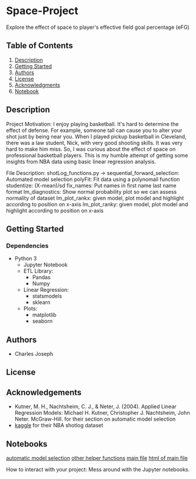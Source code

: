 # Space-Project
Explore the effect of space to player's effective field goal percentage (eFG)

## Table of Contents
1. [Description](#description)
2. [Getting Started](#getting-started)
3. [Authors](#authors)
4. [License](#license)
5. [Acknowledgments](#acknowledgements)
6. [Notebook](#notebook)

## Description
Project Motivation: I enjoy playing basketball. It's hard to determine the effect of defense. For example, someone tall can cause you to alter your shot just by being near you. When I played pickup basketball in Cleveland, there was a law student, Nick, with very good shooting skills. It was very hard to make him miss. So, I was curious about the effect of space on professional basketball players. This is my humble attempt of getting some insights from NBA data using basic linear regression analysis.

File Description: shotLog_functions.py -> sequential_forward_selection: Automated model selection polyFit: Fit data using a polynomail function studentize: (X-mean)/sd fix_names: Put names in first name last name format lm_diagnostics: Show normal probability plot so we can assess normality of dataset lm_plot_rankx: given model, plot model and highlight according to position on x-axis lm_plot_ranky: given model, plot model and highlight according to position on x-axis

## Getting Started
### Dependencies
- Python 3
  - Jupyter Notebook
  - ETL Library: 
    - Pandas 
    - Numpy
  - Linear Regression: 
    - statsmodels 
    - sklearn 
  - Plots:
    - matplotlib
    - seaborn

## Authors
- Charles Joseph

## License


## Acknowledgements
- Kutner, M. H., Nachtsheim, C. J., & Neter, J. (2004). Applied Linear Regression Models: Michael H. Kutner, Christopher J. Nachtsheim, John Neter. McGraw-Hill. for their section on automatic model selection
- [kaggle](https://www.kaggle.com/) for their NBA shotlog dataset

## Notebooks
[automatic model selection]()
[other helper functions]()
[main file]()
[html of main file]()

How to interact with your project: Mess around with the Jupyter notebooks.

